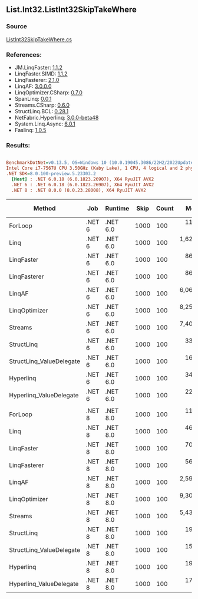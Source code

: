 ﻿## List.Int32.ListInt32SkipTakeWhere

### Source
[ListInt32SkipTakeWhere.cs](../LinqBenchmarks/List/Int32/ListInt32SkipTakeWhere.cs)

### References:
- JM.LinqFaster: [1.1.2](https://www.nuget.org/packages/JM.LinqFaster/1.1.2)
- LinqFaster.SIMD: [1.1.2](https://www.nuget.org/packages/LinqFaster.SIMD/1.0.3)
- LinqFasterer: [2.1.0](https://www.nuget.org/packages/LinqFasterer/2.1.0)
- LinqAF: [3.0.0.0](https://www.nuget.org/packages/LinqAF/3.0.0.0)
- LinqOptimizer.CSharp: [0.7.0](https://www.nuget.org/packages/LinqOptimizer.CSharp/0.7.0)
- SpanLinq: [0.0.1](https://www.nuget.org/packages/SpanLinq/0.0.1)
- Streams.CSharp: [0.6.0](https://www.nuget.org/packages/Streams.CSharp/0.6.0)
- StructLinq.BCL: [0.28.1](https://www.nuget.org/packages/StructLinq/0.28.1)
- NetFabric.Hyperlinq: [3.0.0-beta48](https://www.nuget.org/packages/NetFabric.Hyperlinq/3.0.0-beta48)
- System.Linq.Async: [6.0.1](https://www.nuget.org/packages/System.Linq.Async/6.0.1)
- Faslinq: [1.0.5](https://www.nuget.org/packages/Faslinq/1.0.5)

### Results:
``` ini

BenchmarkDotNet=v0.13.5, OS=Windows 10 (10.0.19045.3086/22H2/2022Update)
Intel Core i7-7567U CPU 3.50GHz (Kaby Lake), 1 CPU, 4 logical and 2 physical cores
.NET SDK=8.0.100-preview.5.23303.2
  [Host] : .NET 6.0.18 (6.0.1823.26907), X64 RyuJIT AVX2
  .NET 6 : .NET 6.0.18 (6.0.1823.26907), X64 RyuJIT AVX2
  .NET 8 : .NET 8.0.0 (8.0.23.28008), X64 RyuJIT AVX2


```
|                   Method |    Job |  Runtime | Skip | Count |       Mean |     Error |    StdDev |     Median |         Ratio | RatioSD |   Gen0 | Allocated | Alloc Ratio |
|------------------------- |------- |--------- |----- |------ |-----------:|----------:|----------:|-----------:|--------------:|--------:|-------:|----------:|------------:|
|                  ForLoop | .NET 6 | .NET 6.0 | 1000 |   100 |   117.6 ns |   0.75 ns |   0.73 ns |   117.6 ns |      baseline |         |      - |         - |          NA |
|                     Linq | .NET 6 | .NET 6.0 | 1000 |   100 | 1,622.0 ns |  65.18 ns | 173.99 ns | 1,540.6 ns | 14.26x slower |   1.38x | 0.0725 |     152 B |          NA |
|               LinqFaster | .NET 6 | .NET 6.0 | 1000 |   100 |   861.9 ns |  18.96 ns |  52.54 ns |   841.7 ns |  7.58x slower |   0.62x | 0.7458 |    1560 B |          NA |
|             LinqFasterer | .NET 6 | .NET 6.0 | 1000 |   100 |   865.4 ns |  24.91 ns |  71.47 ns |   827.4 ns |  7.45x slower |   0.69x | 2.4424 |    5112 B |          NA |
|                   LinqAF | .NET 6 | .NET 6.0 | 1000 |   100 | 6,069.6 ns | 120.13 ns | 285.50 ns | 5,944.3 ns | 52.82x slower |   3.22x |      - |         - |          NA |
|            LinqOptimizer | .NET 6 | .NET 6.0 | 1000 |   100 | 8,255.2 ns | 122.58 ns |  95.70 ns | 8,225.9 ns | 70.19x slower |   0.62x | 4.1656 |    8714 B |          NA |
|                  Streams | .NET 6 | .NET 6.0 | 1000 |   100 | 7,407.2 ns |  38.79 ns |  32.39 ns | 7,410.6 ns | 62.98x slower |   0.50x | 0.4425 |     936 B |          NA |
|               StructLinq | .NET 6 | .NET 6.0 | 1000 |   100 |   339.4 ns |   4.79 ns |   3.74 ns |   340.2 ns |  2.89x slower |   0.04x | 0.0458 |      96 B |          NA |
| StructLinq_ValueDelegate | .NET 6 | .NET 6.0 | 1000 |   100 |   168.8 ns |   2.71 ns |   4.53 ns |   166.5 ns |  1.44x slower |   0.04x |      - |         - |          NA |
|                Hyperlinq | .NET 6 | .NET 6.0 | 1000 |   100 |   341.0 ns |   5.97 ns |   7.55 ns |   338.9 ns |  2.91x slower |   0.06x |      - |         - |          NA |
|  Hyperlinq_ValueDelegate | .NET 6 | .NET 6.0 | 1000 |   100 |   222.2 ns |   2.63 ns |   2.19 ns |   221.4 ns |  1.89x slower |   0.01x |      - |         - |          NA |
|                          |        |          |      |       |            |           |           |            |               |         |        |           |             |
|                  ForLoop | .NET 8 | .NET 8.0 | 1000 |   100 |   118.3 ns |   1.21 ns |   1.01 ns |   117.8 ns |      baseline |         |      - |         - |          NA |
|                     Linq | .NET 8 | .NET 8.0 | 1000 |   100 |   467.0 ns |   9.33 ns |  22.18 ns |   455.7 ns |  4.02x slower |   0.25x | 0.0725 |     152 B |          NA |
|               LinqFaster | .NET 8 | .NET 8.0 | 1000 |   100 |   709.1 ns |   9.42 ns |   9.25 ns |   706.3 ns |  6.00x slower |   0.07x | 0.7458 |    1560 B |          NA |
|             LinqFasterer | .NET 8 | .NET 8.0 | 1000 |   100 |   561.4 ns |   5.13 ns |   4.00 ns |   559.7 ns |  4.75x slower |   0.05x | 2.4424 |    5112 B |          NA |
|                   LinqAF | .NET 8 | .NET 8.0 | 1000 |   100 | 2,597.0 ns |  21.97 ns |  17.16 ns | 2,593.8 ns | 21.95x slower |   0.26x |      - |         - |          NA |
|            LinqOptimizer | .NET 8 | .NET 8.0 | 1000 |   100 | 9,308.3 ns | 180.31 ns | 325.14 ns | 9,154.5 ns | 79.62x slower |   3.96x | 4.1656 |    8713 B |          NA |
|                  Streams | .NET 8 | .NET 8.0 | 1000 |   100 | 5,432.3 ns |  75.82 ns |  59.20 ns | 5,417.5 ns | 45.92x slower |   0.66x | 0.4425 |     936 B |          NA |
|               StructLinq | .NET 8 | .NET 8.0 | 1000 |   100 |   196.4 ns |   3.92 ns |   9.47 ns |   191.4 ns |  1.69x slower |   0.08x | 0.0458 |      96 B |          NA |
| StructLinq_ValueDelegate | .NET 8 | .NET 8.0 | 1000 |   100 |   158.4 ns |   2.62 ns |   3.01 ns |   156.9 ns |  1.35x slower |   0.03x |      - |         - |          NA |
|                Hyperlinq | .NET 8 | .NET 8.0 | 1000 |   100 |   197.3 ns |   3.93 ns |   4.03 ns |   195.6 ns |  1.67x slower |   0.04x |      - |         - |          NA |
|  Hyperlinq_ValueDelegate | .NET 8 | .NET 8.0 | 1000 |   100 |   177.4 ns |   3.52 ns |   3.76 ns |   176.1 ns |  1.49x slower |   0.03x |      - |         - |          NA |
